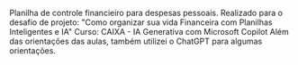 Planilha de controle financieiro para despesas pessoais.
Realizado para o desafio de projeto: "Como organizar sua vida Financeira com Planilhas Inteligentes e IA" 
Curso: CAIXA - IA Generativa com Microsoft Copilot
Além das orientações das aulas, também utilizei o ChatGPT para algumas orientações.
